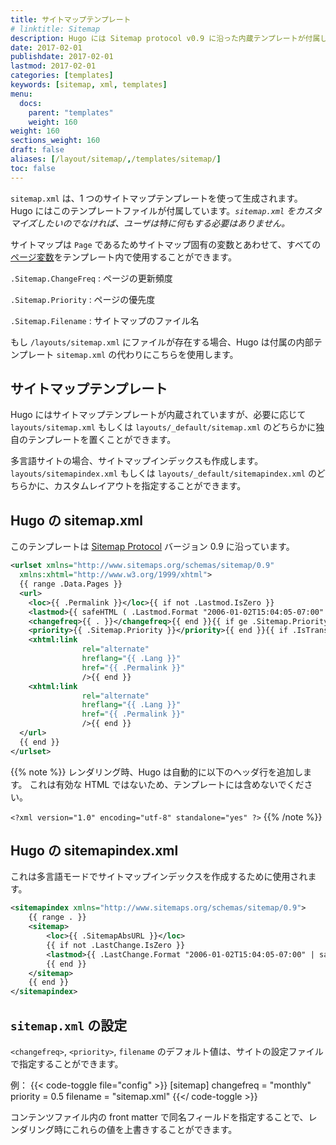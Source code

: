 ```yaml
---
title: サイトマップテンプレート
# linktitle: Sitemap
description: Hugo には Sitemap protocol v0.9 に沿った内蔵テンプレートが付属していますが、必要に応じて上書きすることができます。
date: 2017-02-01
publishdate: 2017-02-01
lastmod: 2017-02-01
categories: [templates]
keywords: [sitemap, xml, templates]
menu:
  docs:
    parent: "templates"
    weight: 160
weight: 160
sections_weight: 160
draft: false
aliases: [/layout/sitemap/,/templates/sitemap/]
toc: false
---
```


`sitemap.xml` は、1 つのサイトマップテンプレートを使って生成されます。
Hugo にはこのテンプレートファイルが付属しています。*`sitemap.xml` をカスタマイズしたいのでなければ、ユーザは特に何もする必要はありません。*

サイトマップは `Page` であるためサイトマップ固有の変数とあわせて、すべての[ページ変数][pagevars]をテンプレート内で使用することができます。

`.Sitemap.ChangeFreq`
: ページの更新頻度

`.Sitemap.Priority`
: ページの優先度

`.Sitemap.Filename`
: サイトマップのファイル名

もし `/layouts/sitemap.xml` にファイルが存在する場合、Hugo は付属の内部テンプレート `sitemap.xml` の代わりにこちらを使用します。

## サイトマップテンプレート

Hugo にはサイトマップテンプレートが内蔵されていますが、必要に応じて `layouts/sitemap.xml` もしくは `layouts/_default/sitemap.xml` のどちらかに独自のテンプレートを置くことができます。

多言語サイトの場合、サイトマップインデックスも作成します。
`layouts/sitemapindex.xml` もしくは `layouts/_default/sitemapindex.xml` のどちらかに、カスタムレイアウトを指定することができます。

## Hugo の sitemap.xml

このテンプレートは [Sitemap Protocol](http://www.sitemaps.org/protocol.html) バージョン 0.9 に沿っています。

```xml
<urlset xmlns="http://www.sitemaps.org/schemas/sitemap/0.9"
  xmlns:xhtml="http://www.w3.org/1999/xhtml">
  {{ range .Data.Pages }}
  <url>
    <loc>{{ .Permalink }}</loc>{{ if not .Lastmod.IsZero }}
    <lastmod>{{ safeHTML ( .Lastmod.Format "2006-01-02T15:04:05-07:00" ) }}</lastmod>{{ end }}{{ with .Sitemap.ChangeFreq }}
    <changefreq>{{ . }}</changefreq>{{ end }}{{ if ge .Sitemap.Priority 0.0 }}
    <priority>{{ .Sitemap.Priority }}</priority>{{ end }}{{ if .IsTranslated }}{{ range .Translations }}
    <xhtml:link
                rel="alternate"
                hreflang="{{ .Lang }}"
                href="{{ .Permalink }}"
                />{{ end }}
    <xhtml:link
                rel="alternate"
                hreflang="{{ .Lang }}"
                href="{{ .Permalink }}"
                />{{ end }}
  </url>
  {{ end }}
</urlset>
```

{{% note %}}
レンダリング時、Hugo は自動的に以下のヘッダ行を追加します。
これは有効な HTML ではないため、テンプレートには含めないでください。

`<?xml version="1.0" encoding="utf-8" standalone="yes" ?>`
{{% /note %}}

## Hugo の sitemapindex.xml

これは多言語モードでサイトマップインデックスを作成するために使用されます。

```xml
<sitemapindex xmlns="http://www.sitemaps.org/schemas/sitemap/0.9">
	{{ range . }}
	<sitemap>
	   	<loc>{{ .SitemapAbsURL }}</loc>
		{{ if not .LastChange.IsZero }}
	   	<lastmod>{{ .LastChange.Format "2006-01-02T15:04:05-07:00" | safeHTML }}</lastmod>
		{{ end }}
	</sitemap>
	{{ end }}
</sitemapindex>
```

## `sitemap.xml` の設定

`<changefreq>`, `<priority>`, `filename` のデフォルト値は、サイトの設定ファイルで指定することができます。

例：
{{< code-toggle file="config" >}}
[sitemap]
  changefreq = "monthly"
  priority = 0.5
  filename = "sitemap.xml"
{{</ code-toggle >}}

コンテンツファイル内の front matter で同名フィールドを指定することで、レンダリング時にこれらの値を上書きすることができます。


[pagevars]: /variables/page/
